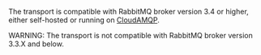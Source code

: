 The transport is compatible with RabbitMQ broker version 3.4 or higher, either self-hosted or running on [CloudAMQP](https://www.cloudamqp.com/).

WARNING: The transport is not compatible with RabbitMQ broker version 3.3.X and below.
